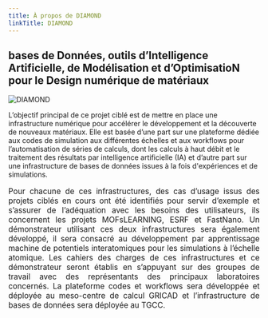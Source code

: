 ```yaml
---
title: À propos de DIAMOND
linkTitle: DIAMOND
---
```


<h2 class="text-center about-lead">bases de <b>D</b>onnées, outils d’<b>I</b>ntelligence <b>A</b>rtificielle, de <b>M</b>odélisation et d’<b>O</b>ptimisatio<b>N</b> pour le <b>D</b>esign numérique de matériaux</h2>

<div class="row about diamond">

  <div class="left-about-diamond">
    <img alt="DIAMOND" class="logo-diamond about"/>
  </div>

  <div class="right-about-diamond">

L’objectif principal de ce projet ciblé est de mettre en place une infrastructure numérique pour accélérer le développement et la découverte de nouveaux matériaux. Elle est basée d’une part sur une plateforme dédiée aux codes de simulation aux différentes échelles et aux workflows pour l’automatisation de séries de calculs, dont les calculs à haut débit et le traitement des résultats par intelligence artificielle (IA) et d’autre part sur une infrastructure de bases de données issues à la fois d'expériences et de simulations.

  </div>

</div>

<div align="justify" style="font-size: 110%;">

Pour chacune de ces infrastructures, des cas d’usage issus des projets ciblés en cours ont été identifiés pour servir d’exemple et s’assurer de l’adéquation avec les besoins des utilisateurs, ils concernent les projets MOFsLEARNING, ESRF et FastNano. Un démonstrateur utilisant ces deux infrastructures sera également développé, il sera consacré au développement par apprentissage machine de potentiels interatomiques pour les simulations à l’échelle atomique. Les cahiers des charges de ces infrastructures et ce démonstrateur seront établis en s’appuyant sur des groupes de travail avec des représentants des principaux laboratoires concernés. La plateforme codes et workflows sera développée et déployée au meso-centre de calcul GRICAD et l’infrastructure de bases de données sera déployée au TGCC.

</div>
